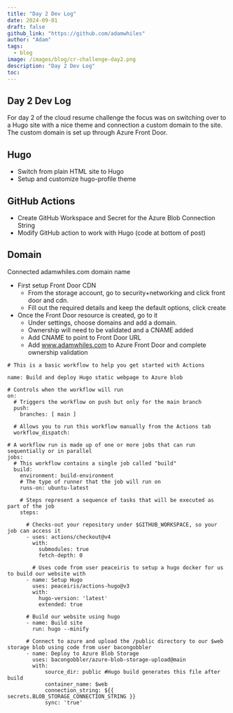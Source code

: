 ```yaml
---
title: "Day 2 Dev Log"
date: 2024-09-01
draft: false
github_link: "https://github.com/adamwhiles"
author: "Adam"
tags:
  - blog
image: /images/blog/cr-challenge-day2.png
description: "Day 2 Dev Log"
toc:
---
```


## Day 2 Dev Log
For day 2 of the cloud resume challenge the focus was on switching over to a Hugo site with a nice theme and connection a custom domain to the site. The custom domain is set up through Azure Front Door.

## Hugo
- Switch from plain HTML site to Hugo
- Setup and customize hugo-profile theme

## GitHub Actions
- Create GitHub Workspace and Secret for the Azure Blob Connection String
- Modify GitHub action to work with Hugo (code at bottom of post)

## Domain
Connected adamwhiles.com domain name
- First setup Front Door CDN
	- From the storage account, go to security+networking and click front door and cdn.
	- Fill out the required details and keep the default options, click create
- Once the Front Door resource is created, go to it
	- Under settings, choose domains and add a domain.
	- Ownership will need to be validated and a CNAME added
	- Add CNAME to point to Front Door URL
	- Add www.adamwhiles.com to Azure Front Door and complete ownership validation

```
# This is a basic workflow to help you get started with Actions

name: Build and deploy Hugo static webpage to Azure blob

# Controls when the workflow will run
on:
  # Triggers the workflow on push but only for the main branch
  push:
    branches: [ main ]

  # Allows you to run this workflow manually from the Actions tab
  workflow_dispatch:

# A workflow run is made up of one or more jobs that can run sequentially or in parallel
jobs:
  # This workflow contains a single job called "build"
  build:
    environment: build-environment
    # The type of runner that the job will run on
    runs-on: ubuntu-latest

    # Steps represent a sequence of tasks that will be executed as part of the job
    steps:

      # Checks-out your repository under $GITHUB_WORKSPACE, so your job can access it
      - uses: actions/checkout@v4
        with:
          submodules: true
          fetch-depth: 0
    
        # Uses code from user peaceiris to setup a hugo docker for us to build our website with
      - name: Setup Hugo
        uses: peaceiris/actions-hugo@v3
        with:
          hugo-version: 'latest'
          extended: true

      # Build our website using hugo
      - name: Build site
        run: hugo --minify

      # Connect to azure and upload the /public directory to our $web storage blob using code from user bacongobbler
      - name: Deploy to Azure Blob Storage
        uses: bacongobbler/azure-blob-storage-upload@main
        with:
            source_dir: public #Hugo build generates this file after build
            container_name: $web
            connection_string: ${{ secrets.BLOB_STORAGE_CONNECTION_STRING }}
            sync: 'true'
  ```